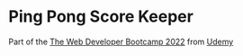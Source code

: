 # Ping Pong Score Keeper
Part of the [The Web Developer Bootcamp 2022](https://www.udemy.com/course/the-web-developer-bootcamp/) from [Udemy](https://www.udemy.com/)
